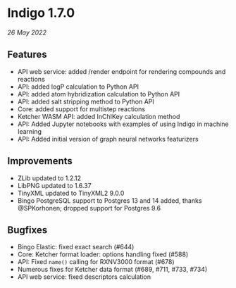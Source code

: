 # Indigo 1.7.0

*26 May 2022*

## Features
* API web service: added /render endpoint for rendering compounds and reactions
* API: added logP calculation to Python API
* API: added atom hybridization calculation to Python API
* API: added salt stripping method to Python API
* Core: added support for multistep reactions
* Ketcher WASM API: added InChIKey calculation method
* API: Added Jupyter notebooks with examples of using Indigo in machine learning
* API: Added initial version of graph neural networks featurizers

## Improvements
* ZLib updated to 1.2.12
* LibPNG updated to 1.6.37
* TinyXML updated to TinyXML2 9.0.0
* Bingo PostgreSQL support to Postgres 13 and 14 added, thanks @SPKorhonen;
  dropped support for Postgres 9.6

## Bugfixes
* Bingo Elastic: fixed exact search (#644)
* Core: Ketcher format loader: options handling fixed (#588)
* API: Fixed `name()` calling for RXNV3000 format (#678)
* Numerous fixes for Ketcher data format (#689, #711, #733, #734)
* API web service: fixed descriptors calculation

